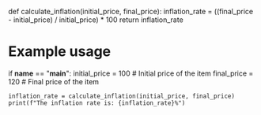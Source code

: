def calculate_inflation(initial_price, final_price):
    inflation_rate = ((final_price - initial_price) / initial_price) * 100
    return inflation_rate

# Example usage
if __name__ == "__main__":
    initial_price = 100  # Initial price of the item
    final_price = 120    # Final price of the item

    inflation_rate = calculate_inflation(initial_price, final_price)
    print(f"The inflation rate is: {inflation_rate}%")
